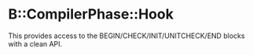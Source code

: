 # B::CompilerPhase::Hook

This provides access to the BEGIN/CHECK/INIT/UNITCHECK/END 
blocks with a clean API. 
